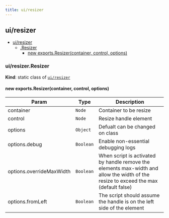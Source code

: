 ```yaml
---
title: ui/resizer
---
```


<a name="module_ui/resizer"></a>

## ui/resizer

* [ui/resizer](#module_ui/resizer)
    * [.Resizer](#module_ui/resizer.Resizer)
        * [new exports.Resizer(container, control, options)](#new_module_ui/resizer.Resizer_new)

<a name="module_ui/resizer.Resizer"></a>

### ui/resizer.Resizer
**Kind**: static class of [<code>ui/resizer</code>](#module_ui/resizer)  
<a name="new_module_ui/resizer.Resizer_new"></a>

#### new exports.Resizer(container, control, options)

| Param | Type | Description |
| --- | --- | --- |
| container | <code>Node</code> | Container to be resize |
| control | <code>Node</code> | Resize handle element |
| options | <code>Object</code> | Defualt can be changed on class |
| options.debug | <code>Boolean</code> | Enable non-essential debugging logs |
| options.overrideMaxWidth | <code>Boolean</code> | When script is activated by handle remove the elements max-width and allow the width of the resize to exceed the max (default false) |
| options.fromLeft | <code>Boolean</code> | The script should assume the handle is on the left side of the element |


  